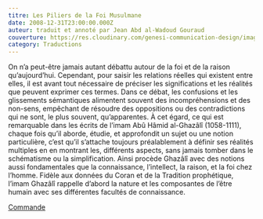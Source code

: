 ```yaml
---
titre: Les Piliers de la Foi Musulmane
date: 2008-12-31T23:00:00.000Z
auteur: traduit et annoté par Jean Abd al-Wadoud Gouraud
couverture: https://res.cloudinary.com/genesi-communication-design/image/upload/v1604655254/ihei/couvertures/publications-7_p2jwlx.jpg
category: Traductions
---
```

On n’a peut-être jamais autant débattu autour de la foi et de la raison qu’aujourd’hui. Cependant, pour saisir les relations réelles qui existent entre elles, il est avant tout nécessaire de préciser les significations et les réalités que peuvent exprimer ces termes. Dans ce débat, les confusions et les glissements sémantiques alimentent souvent des incompréhensions et des non-sens, empêchant de résoudre des oppositions ou des contradictions qui ne sont, le plus souvent, qu’apparentes. À cet égard, ce qui est remarquable dans les écrits de l’imam Abû Hâmid al-Ghazâlî (1058-1111), chaque fois qu’il aborde, étudie, et approfondit un sujet ou une notion particulière, c’est qu’il s’attache toujours préalablement à définir ses réalités multiples en en montrant les, différents aspects, sans jamais tomber dans le schématisme ou la simplification. Ainsi procède Ghazâlî avec des notions aussi fondamentales que la connaissance, l’intellect, la raison, et la foi chez l’homme. Fidèle aux données du Coran et de la Tradition prophétique, l’imam Ghazâlî rappelle d’abord la nature et les composantes de l’être humain avec ses différentes facultés de connaissance.

[Commande](http://albouraq.fr/index.php?page=livre.html&idlivre=120)